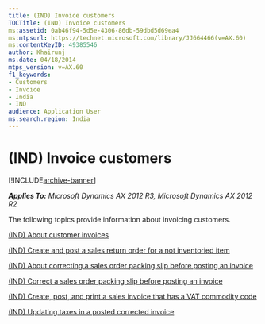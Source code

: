 ```yaml
---
title: (IND) Invoice customers
TOCTitle: (IND) Invoice customers
ms:assetid: 0ab46f94-5d5e-4306-86db-59dbd5d69ea4
ms:mtpsurl: https://technet.microsoft.com/library/JJ664466(v=AX.60)
ms:contentKeyID: 49385546
author: Khairunj
ms.date: 04/18/2014
mtps_version: v=AX.60
f1_keywords:
- Customers
- Invoice
- India
- IND
audience: Application User
ms.search.region: India
---
```


# (IND) Invoice customers 


[!INCLUDE[archive-banner](includes/archive-banner.md)]


_**Applies To:** Microsoft Dynamics AX 2012 R3, Microsoft Dynamics AX 2012 R2_

The following topics provide information about invoicing customers.

[(IND) About customer invoices](ind-about-customer-invoices.md)

[(IND) Create and post a sales return order for a not inventoried item](ind-create-and-post-a-sales-return-order-for-a-not-inventoried-item.md)

[(IND) About correcting a sales order packing slip before posting an invoice](ind-about-correcting-a-sales-order-packing-slip-before-posting-an-invoice.md)

[(IND) Correct a sales order packing slip before posting an invoice](ind-correct-a-sales-order-packing-slip-before-posting-an-invoice.md)

[(IND) Create, post, and print a sales invoice that has a VAT commodity code](ind-create-post-and-print-a-sales-invoice-that-has-a-vat-commodity-code.md)

[(IND) Updating taxes in a posted corrected invoice](ind-updating-taxes-in-a-posted-corrected-invoice.md)

  


